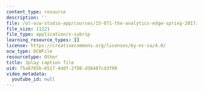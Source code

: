 ```yaml
---
content_type: resource
description: ''
file: /ol-ocw-studio-app/courses/15-071-the-analytics-edge-spring-2017/75a8785b65174ddf2f88d36487cd3f09_isTQo2B_1Ng.srt
file_size: 11221
file_type: application/x-subrip
learning_resource_types: []
license: https://creativecommons.org/licenses/by-nc-sa/4.0/
ocw_type: OCWFile
resourcetype: Other
title: 3play caption file
uid: 75a8785b-6517-4ddf-2f88-d36487cd3f09
video_metadata:
  youtube_id: null
---
```

